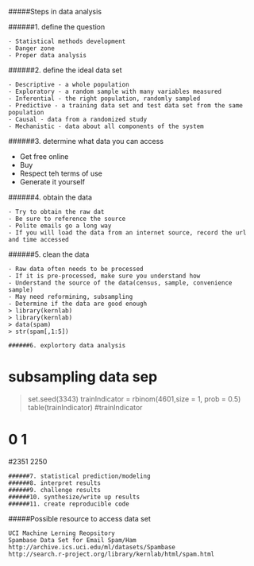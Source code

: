 #####Steps in data analysis

######1. define the question
```
- Statistical methods development
- Danger zone
- Proper data analysis
```
######2. define the ideal data set
```
- Descriptive - a whole population
- Exploratory - a random sample with many variables measured
- Inferential - the right population, randomly sampled
- Predictive - a training data set and test data set from the same population
- Causal - data from a randomized study
- Mechanistic - data about all components of the system
```
######3. determine what data you can access
- Get free online
- Buy
- Respect teh terms of use
- Generate it yourself

######4. obtain the data
```
- Try to obtain the raw dat
- Be sure to reference the source
- Polite emails go a long way
- If you will load the data from an internet source, record the url and time accessed
```
######5. clean the data
```
- Raw data often needs to be processed
- If it is pre-processed, make sure you understand how
- Understand the source of the data(census, sample, convenience sample)
- May need reformining, subsampling
- Determine if the data are good enough
> library(kernlab)
> library(kernlab)
> data(spam)
> str(spam[,1:5])

######6. explortory data analysis
```
# subsampling data sep
> set.seed(3343)
> trainIndicator = rbinom(4601,size = 1, prob = 0.5)
> table(trainIndicator)
#trainIndicator
#   0    1 
#2351 2250
```
######7. statistical prediction/modeling
######8. interpret results
######9. challenge results
######10. synthesize/write up results
######11. create reproducible code
```
#####Possible resource to access data set
```
UCI Machine Lerning Reopsitory
Spambase Data Set for Email Spam/Ham
http://archive.ics.uci.edu/ml/datasets/Spambase
http://search.r-project.org/library/kernlab/html/spam.html
```


